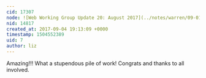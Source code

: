 ```yaml
---
cid: 17307
node: ![Web Working Group Update 20: August 2017](../notes/warren/09-01-2017/web-working-group-update-20-august-2017)
nid: 14817
created_at: 2017-09-04 19:13:09 +0000
timestamp: 1504552389
uid: 7
author: liz
---
```


Amazing!!! What a stupendous pile of work! Congrats and thanks to all involved. 